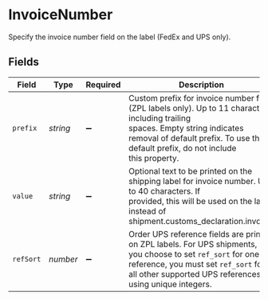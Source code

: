 # InvoiceNumber

Specify the invoice number field on the label (FedEx and UPS only).


## Fields

| Field                                                                                                                                                                                                                 | Type                                                                                                                                                                                                                  | Required                                                                                                                                                                                                              | Description                                                                                                                                                                                                           | Example                                                                                                                                                                                                               |
| --------------------------------------------------------------------------------------------------------------------------------------------------------------------------------------------------------------------- | --------------------------------------------------------------------------------------------------------------------------------------------------------------------------------------------------------------------- | --------------------------------------------------------------------------------------------------------------------------------------------------------------------------------------------------------------------- | --------------------------------------------------------------------------------------------------------------------------------------------------------------------------------------------------------------------- | --------------------------------------------------------------------------------------------------------------------------------------------------------------------------------------------------------------------- |
| `prefix`                                                                                                                                                                                                              | *string*                                                                                                                                                                                                              | :heavy_minus_sign:                                                                                                                                                                                                    | Custom prefix for invoice number field (ZPL labels only). Up to 11 characters, including trailing <br/>spaces. Empty string indicates removal of default prefix. To use the default prefix, do not include<br/>this property. |                                                                                                                                                                                                                       |
| `value`                                                                                                                                                                                                               | *string*                                                                                                                                                                                                              | :heavy_minus_sign:                                                                                                                                                                                                    | Optional text to be printed on the shipping label for invoice number. Up to 40 characters. If <br/>provided, this will be used on the label instead of shipment.customs_declaration.invoice.                          |                                                                                                                                                                                                                       |
| `refSort`                                                                                                                                                                                                             | *number*                                                                                                                                                                                                              | :heavy_minus_sign:                                                                                                                                                                                                    | Order UPS reference fields are printed on ZPL labels. For UPS shipments, if you choose to set `ref_sort` for one reference, you must set `ref_sort` for all other supported UPS references using unique integers.     | 2                                                                                                                                                                                                                     |